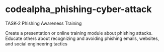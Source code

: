 # codealpha_phishing-cyber-attack


TASK-2  Phishing Awareness Training

Create a presentation or online training module about
phishing attacks. Educate others about recognizing and
avoiding phishing emails, websites, and social
engineering tactics
